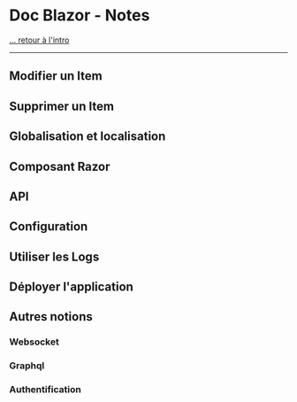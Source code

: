 # Doc Blazor - Notes

[... retour à l'intro](./introBlazor.md)

---





## Modifier un Item



## Supprimer un Item

## Globalisation et localisation

## Composant Razor

## API

## Configuration

## Utiliser les Logs

## Déployer l'application

## Autres notions

### Websocket

### Graphql

### Authentification
